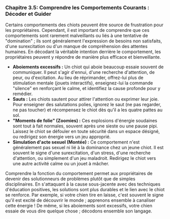 ### **Chapitre 3.5: Comprendre les Comportements Courants : Décoder et Guider**

Certains comportements des chiots peuvent être source de frustration pour les propriétaires. Cependant, il est important de comprendre que ces comportements sont rarement malveillants ou liés à une tentative de "domination" ; ils sont généralement l'expression de besoins non satisfaits, d'une surexcitation ou d'un manque de compréhension des attentes humaines. En décodant la véritable intention derrière le comportement, les propriétaires peuvent y répondre de manière plus efficace et bienveillante.

*   **Aboiements excessifs :** Un chiot qui aboie beaucoup essaie souvent de communiquer. Il peut s'agir d'ennui, d'une recherche d'attention, de peur, ou d'excitation. Au lieu de réprimander, offrez-lui plus de stimulation mentale (jouets interactifs), enseignez-lui la commande "silence" en renforçant le calme, et identifiez la cause profonde pour y remédier.
*   **Sauts :** Les chiots sautent pour attirer l'attention ou exprimer leur joie. Pour enseigner des salutations polies, ignorez le saut (ne pas regarder, ne pas toucher) et récompensez le chiot dès qu'il a les quatre pattes au sol.
*   **"Moments de folie" (Zoomies) :** Ces explosions d'énergie soudaines sont tout à fait normales, souvent après une sieste ou une pause pipi. Laissez le chiot se défouler en toute sécurité dans un espace désigné, ou redirigez son énergie vers un jeu approprié.
*   **Simulation d'acte sexuel (Montée) :** Ce comportement n'est généralement pas sexuel ni lié à la dominance chez un jeune chiot. Il est souvent le signe d'une surexcitation, d'un stress, d'une recherche d'attention, ou simplement d'un jeu maladroit. Redirigez le chiot vers une autre activité calme ou un jouet à mâcher.

Comprendre la fonction du comportement permet aux propriétaires de devenir des solutionneurs de problèmes plutôt que de simples disciplinaires. En s'attaquant à la cause sous-jacente avec des techniques d'éducation positives, les solutions sont plus durables et le lien avec le chiot se renforce. Par exemple, si votre chien tire en laisse, c'est souvent le signe qu'il est excité de découvrir le monde ; apprenons ensemble à canaliser cette énergie ! De même, si les aboiements sont excessifs, votre chien essaie de vous dire quelque chose ; décodons ensemble son langage. 